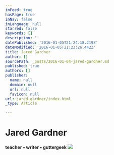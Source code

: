 ```yaml
---
inFeed: true
hasPage: true
inNav: false
inLanguage: null
starred: false
keywords: []
description: ''
datePublished: '2016-01-05T21:24:18.219Z'
dateModified: '2016-01-05T21:23:26.442Z'
title: Jared Gardner
author: []
sourcePath: _posts/2016-01-04-jared-gardner.md
published: true
authors: []
publisher:
  name: null
  domain: null
  url: null
  favicon: null
url: jared-gardner/index.html
_type: Article

---
```

# Jared Gardner

**teacher • writer • guttergeek**
![](https://s3-us-west-2.amazonaws.com/the-grid-img/p/c1ab68ba699bcb3d4c1a505bf13805199e636e22.jpg)